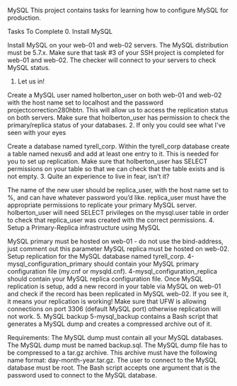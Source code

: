 MySQL
This project contains tasks for learning how to configure MySQL for production.

Tasks To Complete
 0. Install MySQL

Install MySQL on your web-01 and web-02 servers.
The MySQL distribution must be 5.7.x.
Make sure that task #3 of your SSH project is completed for web-01 and web-02. The checker will connect to your servers to check MySQL status.
 1. Let us in!

Create a MySQL user named holberton_user on both web-01 and web-02 with the host name set to localhost and the password projectcorrection280hbtn. This will allow us to access the replication status on both servers.
Make sure that holberton_user has permission to check the primary/replica status of your databases.
 2. If only you could see what I've seen with your eyes

Create a database named tyrell_corp.
Within the tyrell_corp database create a table named nexus6 and add at least one entry to it. This is needed for you to set up replication.
Make sure that holberton_user has SELECT permissions on your table so that we can check that the table exists and is not empty.
 3. Quite an experience to live in fear, isn't it?

The name of the new user should be replica_user, with the host name set to %, and can have whatever password you’d like.
replica_user must have the appropriate permissions to replicate your primary MySQL server.
holberton_user will need SELECT privileges on the mysql.user table in order to check that replica_user was created with the correct permissions.
 4. Setup a Primary-Replica infrastructure using MySQL

MySQL primary must be hosted on web-01 - do not use the bind-address, just comment out this parameter
MySQL replica must be hosted on web-02.
Setup replication for the MySQL database named tyrell_corp.
4-mysql_configuration_primary should contain your MySQL primary configuration file (my.cnf or mysqld.cnf).
4-mysql_configuration_replica should contain your MySQL replica configuration file.
Once MySQL replication is setup, add a new record in your table via MySQL on web-01 and check if the record has been replicated in MySQL web-02. If you see it, it means your replication is working!
Make sure that UFW is allowing connections on port 3306 (default MySQL port) otherwise replication will not work.
 5. MySQL backup
5-mysql_backup contains a Bash script that generates a MySQL dump and creates a compressed archive out of it.

Requirements:
The MySQL dump must contain all your MySQL databases.
The MySQL dump must be named backup.sql.
The MySQL dump file has to be compressed to a tar.gz archive.
This archive must have the following name format: day-month-year.tar.gz.
The user to connect to the MySQL database must be root.
The Bash script accepts one argument that is the password used to connect to the MySQL database.